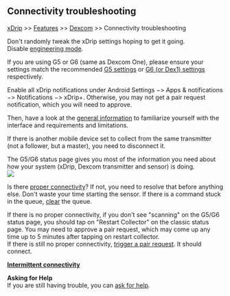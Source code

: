 ## Connectivity troubleshooting
[xDrip](../README.md) >> [Features](Features_page.md) >> [Dexcom](./Dexcom_page.md) >> Connectivity troubleshooting  
  
Don't randomly tweak the xDrip settings hoping to get it going.  
Disable [engineering mode](./Engineering-Mode.md).  

If you are using G5 or G6 (same as Dexcom One), please ensure your settings match the recommended [G5 settings](./G5-Recommended-Settings.md) or [G6 (or Dex1) settings](./G6-Recommended-Settings.md) respectively.  

Enable all xDrip notifications under Android Settings &#8722;> Apps & notifications &#8722;> Notifications &#8722;> xDrip+.  Otherwise, you may not get a pair request notification, which you will need to approve.  

Then, have a look at the [general information](./Dexcom-Basics.md) to familiarize yourself with the interface and requirements and limitations.  

If there is another mobile device set to collect from the same transmitter (not a follower, but a master), you need to disconnect it.  

The G5/G6 status page gives you most of the information you need about how your system (xDrip, Dexcom transmitter and sensor) is doing.  
![](./system-status-pg.png)  

Is there [proper connectivity](./Proper-connectivity.md)?  If not, you need to resolve that before anything else. 
 Don't waste your time starting the sensor.  If there is a command stuck in the queue, [clear](./Clear-queue.md) the queue.  

If there is no proper connectivity, if you don't see "scanning" on the G5/G6 status page, you should tap on "Restart Collector" on the classic status page.  You may need to approve a pair request, which may come up any time up to 5 minutes after tapping on restart collector.  
If there is still no proper connectivity, [trigger a pair request](./MissedPairRequest.md).  It should connect.  
  
**[Intermittent connectivity](./Intermittent.md)**      

**Asking for Help**  
If you are still having trouble, you can [ask for help](./Contact.md).  
